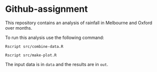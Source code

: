 # Github-assignment

This repository contains an analysis of rainfall in Melbourne and Oxford over months.

To run this analysis use the following command:

```
Rscript src/combine-data.R

Rscript src/make-plot.R
```

The input data is in `data` and the results are in `out`.
